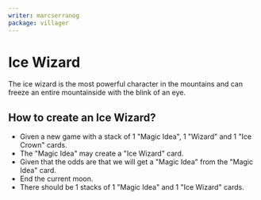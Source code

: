 ```yaml
---
writer: marcserranog
package: villager
---
```


# Ice Wizard

The ice wizard is the most powerful character
in the mountains and can freeze an entire mountainside with the blink of an eye.

## How to create an Ice Wizard?

 * Given a new game with a stack of 1 "Magic Idea", 1 "Wizard" and 1 "Ice Crown" cards.
 * The "Magic Idea" may create a "Ice Wizard" card.
 * Given that the odds are that we will get a "Magic Idea" from the "Magic Idea" card.
 * End the current moon.
 * There should be 1 stacks of 1 "Magic Idea" and 1 "Ice Wizard" cards.

